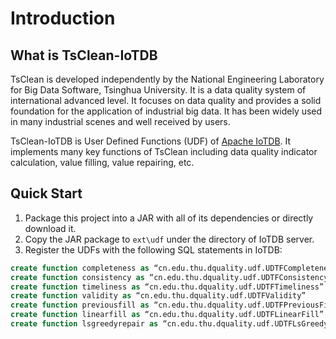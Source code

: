 # Introduction

## What is TsClean-IoTDB
TsClean is developed independently by the National Engineering Laboratory for Big Data Software, Tsinghua University. It is a data quality system of international advanced level. It focuses on data quality and provides a solid foundation for the application of industrial big data. It has been widely used in many industrial scenes and well received by users. 

TsClean-IoTDB is User Defined Functions (UDF) of [Apache IoTDB](https://github.com/apache/iotdb). It implements many key functions of TsClean including data quality indicator calculation, value filling, value repairing, etc.

## Quick Start
1. Package this project into a JAR with all of its dependencies or directly download it.
2. Copy the JAR package to `ext\udf` under the directory of IoTDB server.
3. Register the UDFs with the following SQL statements in IoTDB: 

```sql
create function completeness as “cn.edu.thu.dquality.udf.UDTFCompleteness”
create function consistency as “cn.edu.thu.dquality.udf.UDTFConsistency”
create function timeliness as “cn.edu.thu.dquality.udf.UDTFTimeliness”
create function validity as “cn.edu.thu.dquality.udf.UDTFValidity”
create function previousfill as “cn.edu.thu.dquality.udf.UDTFPreviousFill”
create function linearfill as “cn.edu.thu.dquality.udf.UDTFLinearFill”
create function lsgreedyrepair as “cn.edu.thu.dquality.udf.UDTFLsGreedyRepair”
```

<!-- ### How to package the project
Enverionment Requirements:
+ Java >= 1.8 (Now 1.8, 11 and 13 have been verified. Please make sure that the paths of environment variables have been set correctly).
+ Maven >= 3.1 

Detailed Instructions：
+ Modify the following dependencies in pom.xml. Please note that you must select the same dependency version as the target IoTDB server version for development.

```xml
<dependency>
    <groupId>org.apache.iotdb</groupId>
    <artifactId>iotdb-server</artifactId>
    <version>0.12.0-SNAPSHOT</version>
    <scope>provided</scope>
</dependency>
<dependency>
    <groupId>org.apache.iotdb</groupId>
    <artifactId>tsfile</artifactId>
    <version>0.12.0-SNAPSHOT</version>
    <scope>provided</scope>
</dependency>
```

+ Package with the following command in the root directory of this project. 

```
mvn clean package -DskipTests
```

+ After exection, the JAR package with all dependencies is in `target/udf-tsclean-0.1.0-jar-with-dependencies.jar`. -->
<!-- 
## Introductions of Functions

### Functions about data quality indicators

For time series, we develop 4 data quality indicators: completeness, consistency, timeliness and validity. The UDFs to calculate these indicators are as follows:

|     Name     |      Type of Input Series      |                                                                                  Parameters                                                                                  | Type of Output Series |                                                                                 Description                                                                                 |
| :----------: | :----------------------------: | :--------------------------------------------------------------------------------------------------------------------------------------------------------------------------: | :-------------------: | :-------------------------------------------------------------------------------------------------------------------------------------------------------------------------: |
| COMPLETENESS | INT32 / INT64 / FLOAT / DOUBLE | `window`: The number of data points in each window. The number of data points in the last window may be less than it. By default, all input data belongs to the same window. |        DOUBLE         | The input series are divided into several continuous and non overlapping windows. The timestamp of the first data point and the completeness of each window will be output. |
| CONSISTENCY  | INT32 / INT64 / FLOAT / DOUBLE | `window`: The number of data points in each window. The number of data points in the last window may be less than it. By default, all input data belongs to the same window. |        DOUBLE         | The input series are divided into several continuous and non overlapping windows. The timestamp of the first data point and the consistency of each window will be output.  |
|  TIMELINESS  | INT32 / INT64 / FLOAT / DOUBLE | `window`: The number of data points in each window. The number of data points in the last window may be less than it. By default, all input data belongs to the same window. |        DOUBLE         |  The input series are divided into several continuous and non overlapping windows. The timestamp of the first data point and the timeliness of each window will be output.  |
|   VALIDITY   | INT32 / INT64 / FLOAT / DOUBLE | `window`: The number of data points in each window. The number of data points in the last window may be less than it. By default, all input data belongs to the same window. |        DOUBLE         |   The input series are divided into several continuous and non overlapping windows. The timestamp of the first data point and the validity of each window will be output.   |


Example:
```sql
select s1,completeness(s1),consistency(s1),timeliness(s1),validity(s1) from root.test.d1 where time <= 2020-01-01 00:00:30
```

Result:
```
+-----------------------------+---------------+-----------------------------+----------------------------+---------------------------+-------------------------+
|                         Time|root.test.d1.s1|completeness(root.test.d1.s1)|consistency(root.test.d1.s1)|timeliness(root.test.d1.s1)|validity(root.test.d1.s1)|
+-----------------------------+---------------+-----------------------------+----------------------------+---------------------------+-------------------------+
|2020-01-01T00:00:02.000+08:00|          100.0|                        0.875|          0.9333333333333333|         0.9333333333333333|       0.8833333333333333|
|2020-01-01T00:00:03.000+08:00|          101.0|                         null|                        null|                       null|                     null|
|2020-01-01T00:00:04.000+08:00|          102.0|                         null|                        null|                       null|                     null|
|2020-01-01T00:00:06.000+08:00|          104.0|                         null|                        null|                       null|                     null|
|2020-01-01T00:00:08.000+08:00|          126.0|                         null|                        null|                       null|                     null|
|2020-01-01T00:00:10.000+08:00|          108.0|                         null|                        null|                       null|                     null|
|2020-01-01T00:00:14.000+08:00|          112.0|                         null|                        null|                       null|                     null|
|2020-01-01T00:00:15.000+08:00|          113.0|                         null|                        null|                       null|                     null|
|2020-01-01T00:00:16.000+08:00|          114.0|                         null|                        null|                       null|                     null|
|2020-01-01T00:00:18.000+08:00|          116.0|                         null|                        null|                       null|                     null|
|2020-01-01T00:00:20.000+08:00|          118.0|                         null|                        null|                       null|                     null|
|2020-01-01T00:00:22.000+08:00|          120.0|                         null|                        null|                       null|                     null|
|2020-01-01T00:00:26.000+08:00|          124.0|                         null|                        null|                       null|                     null|
|2020-01-01T00:00:28.000+08:00|          126.0|                         null|                        null|                       null|                     null|
|2020-01-01T00:00:30.000+08:00|            NaN|                         null|                        null|                       null|                     null|
+-----------------------------+---------------+-----------------------------+----------------------------+---------------------------+-------------------------+
Total line number = 15
It costs 0.212s
```

### Functions about value filling
We develop some value filling functions for time series. Their UDFs are as follows:


|     Name     | Type of Input Series |                                                                                                                                                                                    Parameters                                                                                                                                                                                    |     Type of Output Series     |                                                                             Description                                                                             |
| :----------: | :------------------: | :------------------------------------------------------------------------------------------------------------------------------------------------------------------------------------------------------------------------------------------------------------------------------------------------------------------------------------------------------------------------------: | :---------------------------: | :-----------------------------------------------------------------------------------------------------------------------------------------------------------------: |
| PREVIOUSFILL |    FLOAT / DOUBLE    |                                                                                             `beforeRange`: The valid range of filling method. Filling works when the time difference between previous non-`NaN` point and this point is not more than it. By default, it's infinity.                                                                                             | Same type as the input series |                 The `NaN` points in the input series will be filled with the value of the previous non-`NaN` point. The new series will be output.                  |
|  LINEARFILL  |    FLOAT / DOUBLE    | `beforeRange`: The valid range of filling method. Filling works when the time difference between previous non-`NaN` point and this point is not more than it. By default, it's infinity.<br> `afterRange`: The valid range of filling method. Filling works when the time difference between next non-`NaN` point and this point is not more than it. By default, it's infinity. | Same type as the input series | The `NaN` points in the input series will be filled with the value of the previous and next non-`NaN` point by linear interpolation. The new series will be output. |

Example:
```sql
select s2,previousfill(s2,"beforeRange"="1000"),linearfill(s2,"beforeRange"="1000","afterRange"="1000") from root.test.d1 where time <= 2020-01-01 00:00:30
```

Result:
```
+-----------------------------+---------------+---------------------------------------------------+----------------------------------------------------------------------+
|                         Time|root.test.d1.s2|previousfill(root.test.d1.s2, "beforeRange"="1000")|linearfill(root.test.d1.s2, "beforeRange"="1000", "afterRange"="1000")|
+-----------------------------+---------------+---------------------------------------------------+----------------------------------------------------------------------+
|2020-01-01T00:00:00.000+08:00|            NaN|                                                NaN|                                                                   NaN|
|2020-01-01T00:00:01.000+08:00|          120.0|                                              120.0|                                                                 120.0|
|2020-01-01T00:00:02.000+08:00|          120.0|                                              120.0|                                                                 120.0|
|2020-01-01T00:00:04.000+08:00|            NaN|                                                NaN|                                                                   NaN|
|2020-01-01T00:00:05.000+08:00|          130.0|                                              130.0|                                                                 130.0|
|2020-01-01T00:00:06.000+08:00|            NaN|                                              130.0|                                                                 135.0|
|2020-01-01T00:00:07.000+08:00|          140.0|                                              140.0|                                                                 140.0|
+-----------------------------+---------------+---------------------------------------------------+----------------------------------------------------------------------+
Total line number = 7
It costs 0.421s
```
### Functions about value repairing
There may be some outliers in time series. We develop some value repairing functions to repair these outliers. Their UDFs are as follows:


|      Name      |      Type of Input Series      |                                                                                                                                                 Parameters                                                                                                                                                  |     Type of Output Series     |                                                                                     Description                                                                                      |
| :------------: | :----------------------------: | :---------------------------------------------------------------------------------------------------------------------------------------------------------------------------------------------------------------------------------------------------------------------------------------------------------: | :---------------------------: | :----------------------------------------------------------------------------------------------------------------------------------------------------------------------------------: |
|  SCREENREPAIR  | INT32 / INT64 / FLOAT / DOUBLE | `minSpeed`: Speed threshold. Speeds below it will be regarded as outliers. By default, it is the median minus 3 times of median absolute deviation. <br> `maxSpeed`: Speed threshold. Speeds above it will be regarded as outliers. By default, it is the median plus 3 times of median absolute deviation. | Same type as the input series |     The outliers will be repaired by Screen method based on speed constraints. The new series will be output. Before repairing, `NaN` will be filled with linear interpolation.      |
| LSGREEDYREPAIR | INT32 / INT64 / FLOAT / DOUBLE |                                            `center`: Center of the Gaussian distribution of speed changes. By default, it is 0. <br> `sigma`: Standard deviation of the Gaussian distribution of speed changes. By default, it is the median absolute deviation.                                            | Same type as the input series | The outliers will be repaired by LsGreedy method based on speed change likelihoods. The new series will be output. Before repairing, `NaN` will be filled with linear interpolation. |

Example:
```sql
select s1,screenrepair(s1),lsgreedyrepair(s1) from root.test.d1 where time <= 2020-01-01 00:00:30
```

Result:
```
+-----------------------------+---------------+-----------------------------+-------------------------------+
|                         Time|root.test.d1.s1|screenrepair(root.test.d1.s1)|lsgreedyrepair(root.test.d1.s1)|
+-----------------------------+---------------+-----------------------------+-------------------------------+
|2020-01-01T00:00:02.000+08:00|          100.0|                        100.0|                          100.0|
|2020-01-01T00:00:03.000+08:00|          101.0|                        101.0|                          101.0|
|2020-01-01T00:00:04.000+08:00|          102.0|                        102.0|                          102.0|
|2020-01-01T00:00:06.000+08:00|          104.0|                        104.0|                          104.0|
|2020-01-01T00:00:08.000+08:00|          126.0|                        106.0|                          106.0|
|2020-01-01T00:00:10.000+08:00|          108.0|                        108.0|                          108.0|
|2020-01-01T00:00:14.000+08:00|          112.0|                        112.0|                          112.0|
|2020-01-01T00:00:15.000+08:00|          113.0|                        113.0|                          113.0|
|2020-01-01T00:00:16.000+08:00|          114.0|                        114.0|                          114.0|
|2020-01-01T00:00:18.000+08:00|          116.0|                        116.0|                          116.0|
|2020-01-01T00:00:20.000+08:00|          118.0|                        118.0|                          118.0|
|2020-01-01T00:00:22.000+08:00|          120.0|                        120.0|                          120.0|
|2020-01-01T00:00:26.000+08:00|          124.0|                        124.0|                          124.0|
|2020-01-01T00:00:28.000+08:00|          126.0|                        126.0|                          126.0|
|2020-01-01T00:00:30.000+08:00|            NaN|                        128.0|                          128.0|
+-----------------------------+---------------+-----------------------------+-------------------------------+
Total line number = 15
It costs 0.766s
```

## Implementations of Functions
### Data quality indicators

For data quality of time series, we develop the following 4 indicators. Each indicator includes one or more exceptions:


|      Completeness       |     Consistency      |   Timeliness   |        Validity        |
| :---------------------: | :------------------: | :------------: | :--------------------: |
|   Data miss exception   | Redundancy exception | Late exception |    Value exception     |
|     Null exception      |                      |                |  Variation exception   |
| Special value exception |                      |                |    Speed exception     |
|                         |                      |                | Speed change exception |

**Completeness** is calculated as follows:

Completeness = 1 - (N<sub>null</sub> + N<sub>special</sub> + N<sub>miss</sub>) / (N + N<sub>miss</sub>)

where N is the total number of data points in time series, N<sub>null</sub> is the number of points with null value, N<sub>special</sub> is the number of points with specail value and N<sub>miss</sub> is the number of missing points. 


**Consistency** is calculated as follows:

Consistency = 1 - N<sub>redundancy</sub> / N

where N is the total number of data points in time series and N<sub>redundancy</sub> is the number of redundant points.

**Timeliness** is calculated as follows:

Timeliness = 1 - N<sub>late</sub> / N


where N is the total number of data points in time series and N<sub>late</sub> is the number of late points.

**Validity** is calculated as follows:

Validity = 1 - (N<sub>value</sub> + N<sub>variation</sub> + N<sub>speed</sub> + N<sub>speedchange</sub>) / (4 * N)

where N is the total number of data points in time series, N<sub>value</sub> is the number of points breaking value constraint, N<sub>variation</sub> is the number of points breaking variation constraint, N<sub>speed</sub> is the number of points breaking speed constraint and N<sub>speedchange</sub> is the number of points breaking speed change constraint. Significantly, a single data point may break multiple constraints.

Base on the original values and their timestamps, the variaiton, speed and speed change can be calculated as follows:

variation<sub>i</sub> = value<sub>i+1</sub> - value<sub>i</sub>

speed<sub>i</sub> = (value<sub>i+1</sub> - value<sub>i</sub>) / (time<sub>i+1</sub> - time<sub>i</sub>)

speedchange<sub>i</sub> = speed<sub>i+1</sub> - speed<sub>i</sub>

For series x, when the difference between x<sub>i</sub> and the median of x is more than 3 times of the median absolute deviation (MAD, a constant 1.4826 is multipled for asymptotic normality) of x, the constraint is broken, i.e. 

abs(x<sub>i</sub> - mid(x)) > 3 * mad(x)


### Data filling methods

Suppose the timestamp of the data point is t and the previous and next non-`NaN` data points are (t<sub>1</sub>,v<sub>1</sub>) and (t<sub>2</sub>,v<sub>2</sub>) respectively. 
Thus, filling with **Previous** method, the value is

v = v<sub>1</sub>

Filling with **Linear** method, the value is

v = v<sub>1</sub> + (t - t<sub>1</sub>) * (v<sub>2</sub> - v<sub>1</sub>) / (t<sub>2</sub> - t<sub>1</sub>)

### Data repairing methods

**Screen** method is based on speed constraints. Its key idea is making the whole time series meet the speed constraints while repairing as few data points as possible. 
Due to the complexity of glocal optimum, the constraints are relaxed into a sliding window with the combination of candidate range and median principle.
The detailed algorithm is shown in [SIGMOD'15-Screen](https://dl.acm.org/doi/10.1145/2723372.2723730).

**LsGreedy** method is based on speed change likelihoods. Its key idea is modeling the distribution of speed changes and maximizing the likelihood function. 
Generally, the model is Gaussian. In order to reduce the computational complexity, a greedy algorithm is used.
Decreasing the difference between the speed change and the center is equal to increasing the likelihood function.
Kept in a max heap, the data point with the maximum speed change will be modified to make the speed change closer to the center. 
The algorithm terminates when no speed change difference is larger than 3 times of standard deviation. 
The detailed algorithm is shown in [SIGMOD'16-Sequential](https://dl.acm.org/doi/10.1145/2882903.2915233). -->
